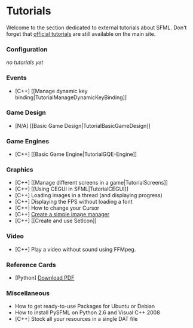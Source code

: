 # Tutorials

Welcome to the section dedicated to external tutorials about SFML. Don't forget that [official tutorials](http://www.sfml-dev.org/tutorials/) are still available on the main site.

### Configuration

*no tutorials yet*

### Events

* [C++] [[Manage dynamic key binding|TutorialManageDynamicKeyBinding]]

### Game Design
* [N/A] [[Basic Game Design|TutorialBasicGameDesign]]

### Game Engines

* [C++] [[Basic Game Engine|TutorialGQE-Engine]]

### Graphics

* [C++] [[Manage different screens in a game|TutorialScreens]]
* [C++] [[Using CEGUI in SFML|TutorialCEGUI]]
* [C++] Loading images in a thread (and displaying progress)
* [C++] Displaying the FPS without loading a font
* [C++] How to change your Cursor
* [C++] [Create a simple image manager](TutorialImageManager)
* [C++] [[Create and use SetIcon]]

### Video

* [C++] Play a video without sound using FFMpeg.

### Reference Cards

* [Python] [Download PDF](http://www.losersjuegos.com.ar/_media/referencia/apuntes/pysfml/pysfml_reference_card.pdf)

### Miscellaneous

* How to get ready-to-use Packages for Ubuntu or Debian
* How to install PySFML on Python 2.6 and Visual C++ 2008
* [C++] Stock all your resources in a single DAT file
